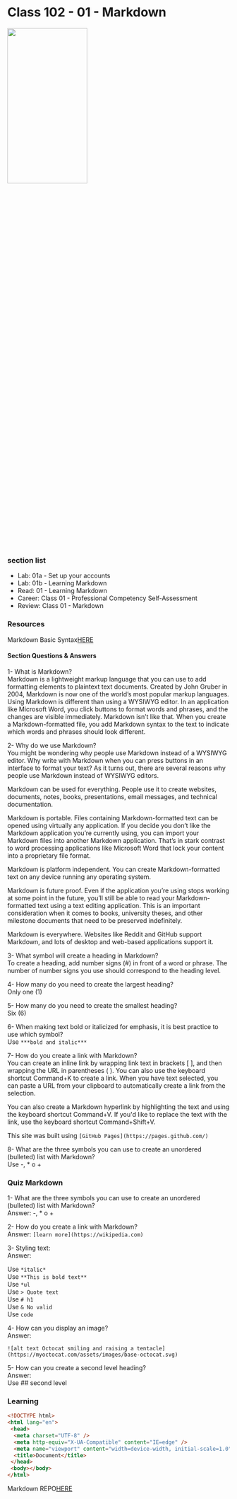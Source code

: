 # Class 102 - 01 - Markdown

<img src="https://mdg.imgix.net/assets/images/markdown-flowchart.png?auto=format&fit=clip&q=40&w=1080"  width="60%" height="30%">

### section list

- Lab: 01a - Set up your accounts
- Lab: 01b - Learning Markdown
- Read: 01 - Learning Markdown
- Career: Class 01 - Professional Competency Self-Assessment
- Review: Class 01 - Markdown

### Resources

Markdown Basic Syntax[HERE](https://www.markdownguide.org/basic-syntax)

#### Section Questions & Answers

1- What is Markdown?  
Markdown is a lightweight markup language that you can use to add formatting elements to plaintext text documents. Created by John Gruber in 2004, Markdown is now one of the world’s most popular markup languages.  
Using Markdown is different than using a WYSIWYG editor. In an application like Microsoft Word, you click buttons to format words and phrases, and the changes are visible immediately. Markdown isn’t like that. When you create a Markdown-formatted file, you add Markdown syntax to the text to indicate which words and phrases should look different.  

2- Why do we use Markdown?  
You might be wondering why people use Markdown instead of a WYSIWYG editor. Why write with Markdown when you can press buttons in an interface to format your text? As it turns out, there are several reasons why people use Markdown instead of WYSIWYG editors.  

Markdown can be used for everything. People use it to create websites, documents, notes, books, presentations, email messages, and technical documentation.  

Markdown is portable. Files containing Markdown-formatted text can be opened using virtually any application. If you decide you don’t like the Markdown application you’re currently using, you can import your Markdown files into another Markdown application. That’s in stark contrast to word processing applications like Microsoft Word that lock your content into a proprietary file format.  

Markdown is platform independent. You can create Markdown-formatted text on any device running any operating system.  

Markdown is future proof. Even if the application you’re using stops working at some point in the future, you’ll still be able to read your Markdown-formatted text using a text editing application. This is an important consideration when it comes to books, university theses, and other milestone documents that need to be preserved indefinitely.  

Markdown is everywhere. Websites like Reddit and GitHub support Markdown, and lots of desktop and web-based applications support it.

3- What symbol will create a heading in Markdown?  
To create a heading, add number signs (#) in front of a word or phrase. The number of number signs you use should correspond to the heading level.

4- How many do you need to create the largest heading?  
Only one (1)

5- How many do you need to create the smallest heading?  
Six (6)

6- When making text bold or italicized for emphasis, it is best practice to use which symbol?  
Use `***bold and italic***`

7- How do you create a link with Markdown?  
You can create an inline link by wrapping link text in brackets [ ], and then wrapping the URL in parentheses ( ). You can also use the keyboard shortcut Command+K to create a link. When you have text selected, you can paste a URL from your clipboard to automatically create a link from the selection.

You can also create a Markdown hyperlink by highlighting the text and using the keyboard shortcut Command+V. If you'd like to replace the text with the link, use the keyboard shortcut Command+Shift+V.

This site was built using `[GitHub Pages](https://pages.github.com/)`

8- What are the three symbols you can use to create an unordered (bulleted) list with Markdown?  
Use  -, * o +  

### Quiz Markdown

1- What are the three symbols you can use to create an unordered (bulleted) list with Markdown?  
Answer: -, * o +  

2- How do you create a link with Markdown?  
Answer:  ```[learn more](https://wikipedia.com)```

3- Styling text:  
Answer:  

Use `*italic*`  
Use `**This is bold text**`  
Use `*ul`  
Use `> Quote text`  
Use `# h1`  
Use `& No valid`  
Use ``code``  

4- How can you display an image?  
Answer:  

`
![alt text Octocat smiling and raising a tentacle](https://myoctocat.com/assets/images/base-octocat.svg)
`

5- How can you create a second level heading?  
Answer:  
Use ## second level

### Learning

```html
<!DOCTYPE html>
<html lang="en">
 <head>
  <meta charset="UTF-8" />
  <meta http-equiv="X-UA-Compatible" content="IE=edge" />
  <meta name="viewport" content="width=device-width, initial-scale=1.0" />
  <title>Document</title>
 </head>
 <body></body>
</html>
```

Markdown REPO[HERE](https://github.com/VMO2020/reading-notes-v2/blob/main/code-102/102class-01.md)
